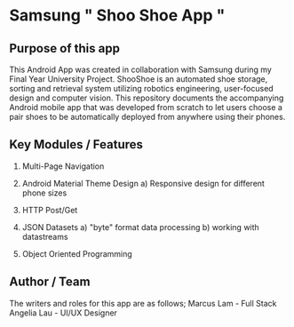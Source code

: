 # Samsung " Shoo Shoe App "

## Purpose of this app

This Android App was created in collaboration with Samsung during my Final Year University Project. ShooShoe is an automated shoe storage, sorting and retrieval system utilizing robotics engineering, user-focused design and computer vision. This repository documents the accompanying Android mobile app that was developed from scratch to let users choose a pair shoes to be automatically deployed from anywhere using their phones. 


## Key Modules / Features

1. Multi-Page Navigation

2. Android Material Theme Design
a) Responsive design for different phone sizes

3. HTTP Post/Get

4. JSON Datasets
a) "byte" format data processing
b) working with datastreams

5. Object Oriented Programming

## Author / Team

The writers and roles for this app are as follows;
Marcus Lam - Full Stack
Angelia Lau - UI/UX Designer

